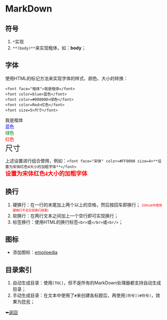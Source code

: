 # MarkDown


## 符号
1. `*`实现
2. `**(body)**`来实现粗体，如：**body**；

## 字体
使用HTML的标记方法来实现字体的样式、颜色、大小的转换：
```
<font face="楷体">我是楷体</font>
<font color=blue>蓝色</font>
<font color=#008000>绿色</font>
<font color=Red>红色</font>
<font size=5>尺寸</font>
```
<font face="楷体">我是楷体</font> <br>
<font color=blue>蓝色</font> <br>
<font color=#008000>绿色</font> <br>
<font color=Red>红色</font> <br>
<font size=5>尺寸</font> <br>

上述设置进行组合使用，例如：`<font face="宋体" color=#FF0000 size=4>**设置为宋体红色4大小的加粗字体**</font>` <br>
<font face="宋体" color=#FF0000 size=4>**设置为宋体红色4大小的加粗字体**</font>

## 换行
1. 硬换行：在一行的末尾加上两个以上的空格，然后按回车即换行； <font color=#FF0000 size=1.5>(Github中使用硬换行不会实现换行效果)</font> 
2. 软换行：在两行文本之间加上一个空行即可实现换行；
3. 标签换行：使用HTML的换行标签`<br>`或`</br>`或`<br/>`；

## 图标
* 添加图标：[emojipedia](https://emojipedia.org/)

## 目录索引
1. 自动生成目录：使用`[TOC]`，但不是所有的MarkDown处理器都支持自动生成目录；
2. 手动生成目录：在文本中使用了`#`来创建各标题后，再使用`[符号](#符号)`，效果为[符号](#符号)；

⬅️[返回](../ReadMe.md)